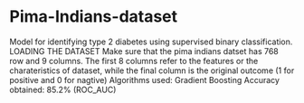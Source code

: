 # Pima-Indians-dataset
Model for identifying type 2 diabetes using supervised binary classification.
LOADING THE DATASET
Make sure that the pima indians datset has 768 row and 9 columns. The first 8 columns refer to the features or the charateristics of dataset, while the final column is the original outcome (1 for positive and 0 for nagtive) 
Algorithms used: 
Gradient Boosting
Accuracy obtained: 85.2% (ROC_AUC)


